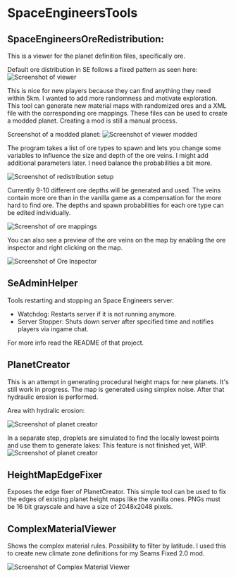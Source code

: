 # SpaceEngineersTools

## SpaceEngineersOreRedistribution:
This is a viewer for the planet definition files, specifically ore.

Default ore distribution in SE follows a fixed pattern as seen here:
![Screenshot of viewer](Screenshots/SE_Ore.png)

This is nice for new players because they can find anything they need within 5km.
I wanted to add more randomness and motivate exploration. This tool can generate new material maps with randomized ores and a XML file with the corresponding ore mappings. These files can be used to create a modded planet. Creating a mod is still a manual process.

Screenshot of a modded planet:
![Screenshot of viewer modded](Screenshots/SE_Ore_Modded.png)

The program takes a list of ore types to spawn and lets you change some variables to influence the size and depth of the ore veins. I might add additional parameters later. I need balance the probabilities a bit more.

![Screenshot of redistribution setup](Screenshots/Redistribution_Setup.png)

Currently 9-10 different ore depths will be generated and used. The veins contain more ore than in the vanilla game as a compensation for the more hard to find ore. The depths and spawn probabilities for each ore type can be edited individually.

![Screenshot of ore mappings](Screenshots/OreMappings.png)

You can also see a preview of the ore veins on the map by enabling the ore inspector and right clicking on the map.

![Screenshot of Ore Inspector](Screenshots/Ore3D.png)

## SeAdminHelper

Tools restarting and stopping an Space Engineers server.

- Watchdog: Restarts server if it is not running anymore.
- Server Stopper: Shuts down server after specified time and notifies players via ingame chat.

For more info read the README of that project.

## PlanetCreator
This is an attempt in generating procedural height maps for new planets. It's still work in progress.
The map is generated using simplex noise. After that hydraulic erosion is performed.

Area with hydralic erosion:

![Screenshot of planet creator](Screenshots/PlanetGen.png)

In a separate step, droplets are simulated to find the locally lowest points and use them to generate lakes:
This feature is not finished yet, WIP.
![Screenshot of planet creator](Screenshots/LakeBedFinder.jpg)

## HeightMapEdgeFixer

Exposes the edge fixer of PlanetCreator. This simple tool can be used to fix the edges of existing planet height maps like the vanilla ones. PNGs must be 16 bit grayscale and have a size of 2048x2048 pixels.

## ComplexMaterialViewer

Shows the complex material rules. Possibility to filter by latitude. I used this to create new climate zone definitions for my Seams Fixed 2.0 mod.

![Screenshot of Complex Material Viewer](Screenshots/CpmplexMatView.png)